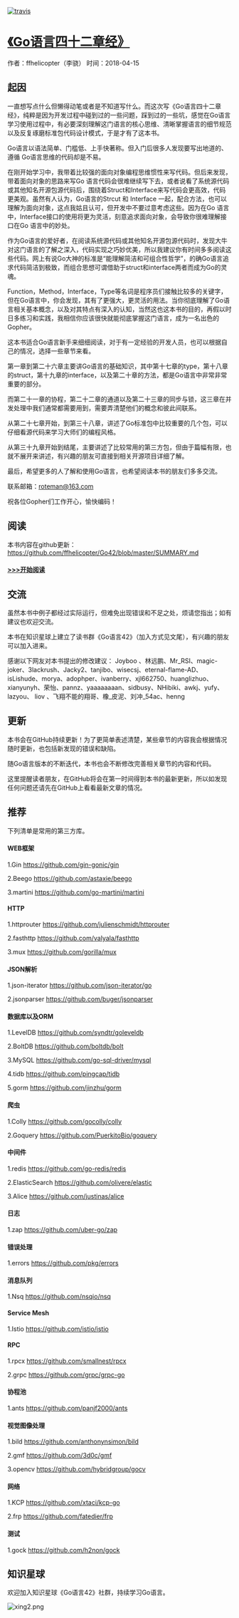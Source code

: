 
[![travis](https://travis-ci.org/ffhelicopter/go42.svg?branch=master)](https://travis-ci.org/ffhelicopter/go42)



# [《Go语言四十二章经》](https://github.com/ffhelicopter/Go42/blob/master/SUMMARY.md "《Go语言四十二章经》")

作者：ffhelicopter（李骁）  时间：2018-04-15


## 起因
一直想写点什么但懒得动笔或者是不知道写什么。而这次写《Go语言四十二章经》，纯粹是因为开发过程中碰到过的一些问题，踩到过的一些坑，感觉在Go语言学习使用过程中，有必要深刻理解这门语言的核心思维、清晰掌握语言的细节规范以及反复琢磨标准包代码设计模式，于是才有了这本书。

Go语言以语法简单、门槛低、上手快著称。但入门后很多人发现要写出地道的、遵循 Go语言思维的代码却是不易。

在刚开始学习中，我带着比较强的面向对象编程思维惯性来写代码。但后来发现，带着面向对象的思路来写Go 语言代码会很难继续写下去，或者说看了系统源代码或其他知名开源包源代码后，围绕着Struct和Interface来写代码会更高效，代码更美观。虽然有人认为，Go语言的Strcut 和 Interface 一起，配合方法，也可以理解为面向对象，这点我姑且认可，但开发中不要过意考虑这些。因为在Go 语言中，Interface接口的使用将更为灵活，刻意追求面向对象，会导致你很难理解接口在Go 语言中的妙处。

作为Go语言的爱好者，在阅读系统源代码或其他知名开源包源代码时，发现大牛对这门语言的了解之深入，代码实现之巧妙优美，所以我建议你有时间多多阅读这些代码。网上有说Go大神的标准是“能理解简洁和可组合性哲学”，的确Go语言追求代码简洁到极致，而组合思想可谓借助于struct和interface两者而成为Go的灵魂。

Function，Method，Interface，Type等名词是程序员们接触比较多的关键字，但在Go语言中，你会发现，其有了更强大，更灵活的用法。当你彻底理解了Go语言相关基本概念，以及对其特点有深入的认知，当然这也这本书的目的，再假以时日多练习和实践，我相信你应该很快就能彻底掌握这门语言，成为一名出色的Gopher。

这本书适合Go语言新手来细细阅读，对于有一定经验的开发人员，也可以根据自己的情况，选择一些章节来看。

第一章到第二十六章主要讲Go语言的基础知识，其中第十七章的type，第十八章的struct，第十九章的interface，以及第二十章的方法，都是Go语言中非常非常重要的部分。

而第二十一章的协程，第二十二章的通道以及第二十三章的同步与锁，这三章在并发处理中我们通常都需要用到，需要弄清楚他们的概念和彼此间联系。

从第二十七章开始，到第三十八章，讲述了Go标准包中比较重要的几个包，可以仔细看源代码来学习大师们的编程风格。

从第三十九章开始到结尾，主要讲述了比较常用的第三方包，但由于篇幅有限，也就不展开来讲述，有兴趣的朋友可直接到相关开源项目详细了解。

最后，希望更多的人了解和使用Go语言，也希望阅读本书的朋友们多多交流。

联系邮箱：roteman@163.com

祝各位Gopher们工作开心，愉快编码！

## 阅读

本书内容在github更新：https://github.com/ffhelicopter/Go42/blob/master/SUMMARY.md<br>



#### [>>>开始阅读](https://github.com/ffhelicopter/Go42/blob/master/content/42_01_install.md)



## 交流

虽然本书中例子都经过实际运行，但难免出现错误和不足之处，烦请您指出；如有建议也欢迎交流。


本书在知识星球上建立了读书群《Go语言42》（加入方式见文尾），有兴趣的朋友可以加入进来。 


感谢以下网友对本书提出的修改建议： Joyboo 、林远鹏、Mr_RSI、magic-joker、3lackrush、Jacky2、tanjibo、wisecsj、eternal-flame-AD、isLishude、morya、adophper、ivanberry、xjl662750、huanglizhuo、xianyunyh、荣怡、pannz、yaaaaaaaan、sidbusy、NHibiki、awkj、yufy、lazyou、 liov 、飞翔不能的翔哥、橡_皮泥、刘冲_54ac、henng



## 更新

本书会在GitHub持续更新！为了更简单表述清楚，某些章节的内容我会根据情况随时更新，也包括新发现的错误和缺陷。

随Go语言版本的不断迭代，本书也会不断修改完善相关章节的内容和代码。

这里提醒读者朋友，在GitHub将会在第一时间得到本书的最新更新，所以如发现任何问题还请先在GitHub上看看最新文章的情况。



## 推荐

下列清单是常用的第三方库。

#### WEB框架

1.Gin  https://github.com/gin-gonic/gin

2.Beego  https://github.com/astaxie/beego

3.martini https://github.com/go-martini/martini


#### HTTP

1.httprouter https://github.com/julienschmidt/httprouter

2.fasthttp https://github.com/valyala/fasthttp

3.mux https://github.com/gorilla/mux


#### JSON解析

1.json-iterator https://github.com/json-iterator/go 

2.jsonparser https://github.com/buger/jsonparser


#### 数据库以及ORM

1.LevelDB https://github.com/syndtr/goleveldb

2.BoltDB https://github.com/boltdb/bolt

3.MySQL https://github.com/go-sql-driver/mysql

4.tidb https://github.com/pingcap/tidb

5.gorm https://github.com/jinzhu/gorm


#### 爬虫

1.Colly https://github.com/gocolly/colly

2.Goquery https://github.com/PuerkitoBio/goquery


#### 中间件

1.redis https://github.com/go-redis/redis

2.ElasticSearch https://github.com/olivere/elastic

3.Alice https://github.com/justinas/alice


#### 日志

1.zap https://github.com/uber-go/zap


#### 错误处理

1.errors https://github.com/pkg/errors


#### 消息队列

1.Nsq  https://github.com/nsqio/nsq

#### Service Mesh

1.Istio  https://github.com/istio/istio

#### RPC

1.rpcx https://github.com/smallnest/rpcx

2.grpc https://github.com/grpc/grpc-go

#### 协程池

1.ants https://github.com/panjf2000/ants


#### 视觉图像处理

1.bild https://github.com/anthonynsimon/bild

2.gmf https://github.com/3d0c/gmf

3.opencv https://github.com/hybridgroup/gocv


#### 网络

1.KCP https://github.com/xtaci/kcp-go

2.frp https://github.com/fatedier/frp


#### 测试

1.gock https://github.com/h2non/gock



## 知识星球

欢迎加入知识星球《Go语言42》社群，持续学习Go语言。


![xing2.png](https://github.com/ffhelicopter/Go42/blob/master/content/img/xing2.png)